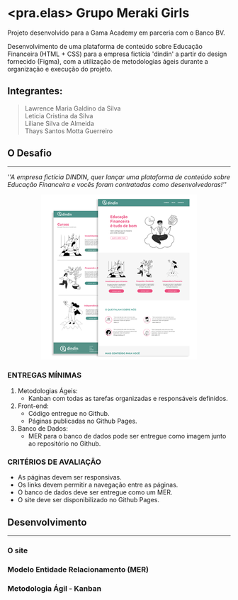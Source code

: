 # <pra.elas> Grupo Meraki Girls

Projeto desenvolvido para a Gama Academy em parceria com o Banco BV.

Desenvolvimento de uma plataforma de conteúdo sobre Educação Financeira (HTML + CSS) para a empresa fictícia 'dindin' a partir do design fornecido (Figma), com a utilização de metodologias ágeis durante a organização e execução do projeto.

## Integrantes:

>  Lawrence Maria Galdino da Silva \
Leticia Cristina da Silva \
Liliane Silva de Almeida \
Thays Santos Motta Guerreiro 

## O Desafio
---

*''A empresa fictícia DINDIN, quer lançar uma plataforma de conteúdo sobre Educação Financeira e vocês foram contratadas como desenvolvedoras!''*

<p align="center">
        <img src="assets/dindin_readme.png">
</p>

### ENTREGAS MÍNIMAS
1.	Metodologias Ágeis:
    -	Kanban com todas as tarefas organizadas e responsáveis definidos.
2.	Front-end:
    - Código entregue no Github.
    - Páginas publicadas no Github Pages.
3.	Banco de Dados:
    - MER para o banco de dados pode ser entregue como imagem junto ao repositório no Github.


### CRITÉRIOS DE AVALIAÇÃO

-	As páginas devem ser responsivas.
-	Os links devem permitir a navegação entre as páginas.
-	O banco de dados deve ser entregue como um MER.
-	O site deve ser disponibilizado no Github Pages.


## Desenvolvimento
---
### O site
### Modelo Entidade Relacionamento (MER)
### Metodologia Ágil - Kanban
